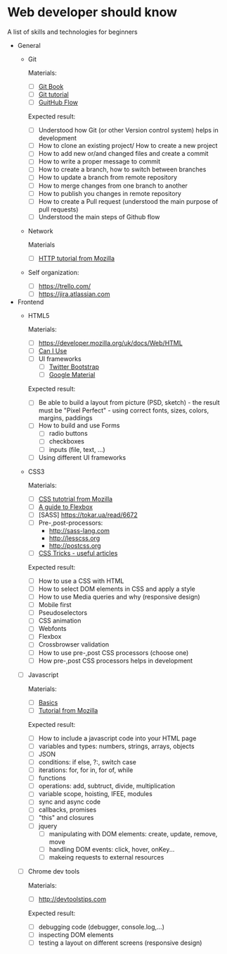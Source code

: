 # Web developer should know
A list of skills and technologies for beginners

- General
  - Git
    
    Materials:
    - [ ] [Git Book](https://git-scm.com/book/uk/v2)
    - [ ] [Git tutorial](https://www.codecademy.com/learn/learn-git)
    - [ ] [GuitHub Flow](https://guides.github.com/introduction/flow)
    
    Expected result:
    - [ ] Understood how Git (or other Version control system) helps in development
    - [ ] How to clone an existing project/ How to create a new project
    - [ ] How to add new or/and changed files and create a commit
    - [ ] How to write a proper message to commit
    - [ ] How to create a branch, how to switch between branches
    - [ ] How to update a branch from remote repository 
    - [ ] How to merge changes from one branch to another
    - [ ] How to publish you changes in remote repository
    - [ ] How to create a Pull request (understood the main purpose of pull requests)
    - [ ] Understood the main steps of Github flow
  - Network
  
    Materials
    - [ ] [HTTP tutorial from Mozilla](https://developer.mozilla.org/uk/docs/Web/HTTP)
  - Self organization:
    - [ ] https://trello.com/
    - [ ] https://jira.atlassian.com
- Frontend
  - HTML5
    
    Materials:
    - [ ] https://developer.mozilla.org/uk/docs/Web/HTML
    - [ ] [Can I Use](https://caniuse.com)
    - [ ] UI frameworks
      - [ ] [Twitter Bootstrap](http://getbootstrap.com)
      - [ ] [Google Material](http://materializecss.com)
    
    Expected result:
    - [ ] Be able to build a layout from picture (PSD, sketch) - the result must be "Pixel Perfect" - using correct fonts, sizes, colors, margins, paddings
    - [ ] How to build and use Forms
      - [ ] radio buttons
      - [ ] checkboxes
      - [ ] inputs (file, text, ...)
    - [ ] Using different UI frameworks
    
  - CSS3
  
    Materials:
    - [ ] [CSS tutotrial from Mozilla](https://developer.mozilla.org/uk/docs/Web/CSS)
    - [ ] [A guide to Flexbox](https://css-tricks.com/snippets/css/a-guide-to-flexbox)
    - [ ] [SASS] https://tokar.ua/read/6672
    - [ ] Pre-,post-processors: 
      - http://sass-lang.com
      - http://lesscss.org
      - http://postcss.org
    - [ ] [CSS Tricks - useful articles](https://css-tricks.com)
    
    Expected result:
    - [ ] How to use a CSS with HTML
    - [ ] How to select DOM elements in CSS and apply a style
    - [ ] How to use Media queries and why (responsive design)
    - [ ] Mobile first
    - [ ] Pseudoselectors
    - [ ] CSS animation
    - [ ] Webfonts
    - [ ] Flexbox
    - [ ] Crossbrowser validation
    - [ ] How to use pre-,post CSS processors (choose one)
    - [ ] How pre-,post CSS processors helps in development
    
  - [ ] Javascript
  
    Materials:
    - [ ] [Basics](https://developer.mozilla.org/uk/docs/Learn/Getting_started_with_the_web/JavaScript_basics)
    - [ ] [Tutorial from Mozilla](https://developer.mozilla.org/uk/docs/Web/JavaScript)
    
    Expected result:
    - [ ] How to include a javascript code into your HTML page
    - [ ] variables and types: numbers, strings, arrays, objects
    - [ ] JSON
    - [ ] conditions: if else, ?:, switch case
    - [ ] iterations: for, for in, for of, while
    - [ ] functions
    - [ ] operations: add, subtruct, divide, multiplication
    - [ ] variable scope, hoisting, IFEE, modules
    - [ ] sync and async code
    - [ ] callbacks, promises
    - [ ] "this" and closures
    - [ ] jquery
      - [ ] manipulating with DOM elements: create, update, remove, move
      - [ ] handling DOM events: click, hover, onKey...
      - [ ] makeing requests to external resources
  - [ ] Chrome dev tools
    
    Materials:
    - [ ] http://devtoolstips.com
   
    Expected result:
    - [ ] debugging code (debugger, console.log,...)
    - [ ] inspecting DOM elements
    - [ ] testing a layout on different screens (responsive design)
